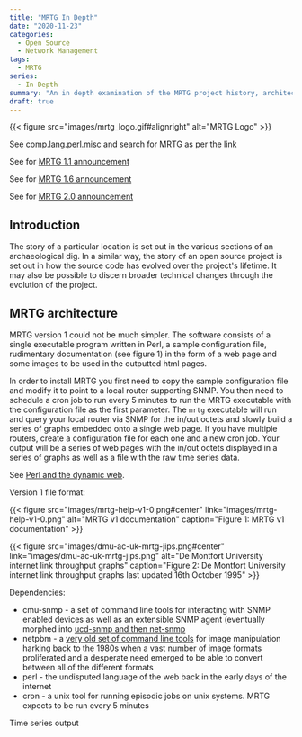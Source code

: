 ```yaml
---
title: "MRTG In Depth"
date: "2020-11-23"
categories:
  - Open Source
  - Network Management
tags:
  - MRTG
series:
  - In Depth
summary: "An in depth examination of the MRTG project history, architecture and implementation and how it has evolved over the past 25 years."
draft: true
---
```


{{< figure src="images/mrtg_logo.gif#alignright" alt="MRTG Logo" >}}

See [comp.lang.perl.misc](https://groups.google.com/g/comp.lang.perl.misc/search?q=mrtg) and search for MRTG as per the link

See for [MRTG 1.1 announcement](https://groups.google.com/g/comp.lang.perl.misc/c/bhOhM6Grii4/m/1Y8LlDrkKzcJ)

See for [MRTG 1.6 announcement](https://groups.google.com/g/comp.lang.perl.misc/c/4gUbj7tBi14/m/R2fzLDA_bLcJ)

See for [MRTG 2.0 announcement](https://groups.google.com/g/comp.lang.perl.misc/c/KqlEw0PexWA/m/cjYGNVFl-ScJ)

## Introduction

The story of a particular location is set out in the various sections of an archaeological dig. In a similar way, the story of an open source project is set out in how the source code has evolved over the project's lifetime. It may also be possible to discern broader technical changes through the evolution of the project.

## MRTG architecture

MRTG version 1 could not be much simpler. The software consists of a single executable program written in Perl, a sample configuration file, rudimentary documentation (see figure 1) in the form of a web page and some images to be used in the outputted html pages.

In order to install MRTG you first need to copy the sample configuration file and modify it to point to a local router supporting SNMP. You then need to schedule a cron job to run every 5 minutes to run the MRTG executable with the configuration file as the first parameter. The `mrtg` executable will run and query your local router via SNMP for the in/out octets and slowly build a series of graphs embedded onto a single web page. If you have multiple routers, create a configuration file for each one and a new cron job. Your output will be a series of web pages with the in/out octets displayed in a series of graphs as well as a file with the raw time series data.

See [Perl and the dynamic web](https://opensource.com/life/16/11/perl-and-birth-dynamic-web).

Version 1 file format:

{{< figure src="images/mrtg-help-v1-0.png#center"
           link="images/mrtg-help-v1-0.png"
           alt="MRTG v1 documentation"
           caption="Figure 1: MRTG v1 documentation" >}}

{{< figure src="images/dmu-ac-uk-mrtg-jips.png#center"
           link="images/dmu-ac-uk-mrtg-jips.png"
           alt="De Montfort University internet link throughput graphs"
           caption="Figure 2: De Montfort University internet link throughput graphs last updated 16th October 1995" >}}

Dependencies:

* cmu-snmp - a set of command line tools for interacting with SNMP enabled devices as well as an extensible SNMP agent (eventually morphed into [ucd-snmp and then net-snmp](http://www.net-snmp.org/about/history.html)
* netpbm - a [very old set of command line tools](http://netpbm.sourceforge.net/) for image manipulation harking back to the 1980s when a vast number of image formats proliferated and a desperate need emerged to be able to convert between all of the different formats
* perl - the undisputed language of the web back in the early days of the internet
* cron - a unix tool for running episodic jobs on unix systems. MRTG expects to be run every 5 minutes

Time series output

